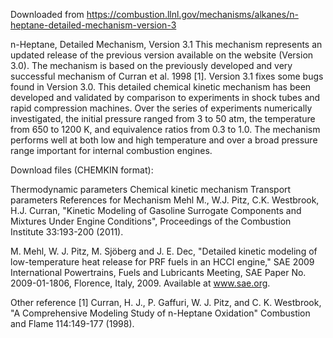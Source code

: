 

Downloaded from https://combustion.llnl.gov/mechanisms/alkanes/n-heptane-detailed-mechanism-version-3

n-Heptane, Detailed Mechanism, Version 3.1
This mechanism represents an updated release of the previous version available on the website (Version 3.0). The mechanism is based on the previously developed and very successful mechanism of Curran et al. 1998 [1]. Version 3.1 fixes some bugs found in Version 3.0. This detailed chemical kinetic mechanism has been developed and validated by comparison to experiments in shock tubes and rapid compression machines. Over the series of experiments numerically investigated, the initial pressure ranged from 3 to 50 atm, the temperature from 650 to 1200 K, and equivalence ratios from 0.3 to 1.0. The mechanism performs well at both low and high temperature and over a broad pressure range important for internal combustion engines.

Download files (CHEMKIN format):

Thermodynamic parameters
Chemical kinetic mechanism
Transport parameters
References for Mechanism
Mehl M., W.J. Pitz, C.K. Westbrook, H.J. Curran, "Kinetic Modeling of Gasoline Surrogate Components and Mixtures Under Engine Conditions", Proceedings of the Combustion Institute 33:193-200 (2011).

M. Mehl, W. J. Pitz, M. Sjöberg and J. E. Dec, "Detailed kinetic modeling of low-temperature heat release for PRF fuels in an HCCI engine," SAE 2009 International Powertrains, Fuels and Lubricants Meeting, SAE Paper No. 2009-01-1806, Florence, Italy, 2009. Available at www.sae.org.

Other reference
[1] Curran, H. J., P. Gaffuri, W. J. Pitz, and C. K. Westbrook, "A Comprehensive Modeling Study of n-Heptane Oxidation" Combustion and Flame 114:149-177 (1998).